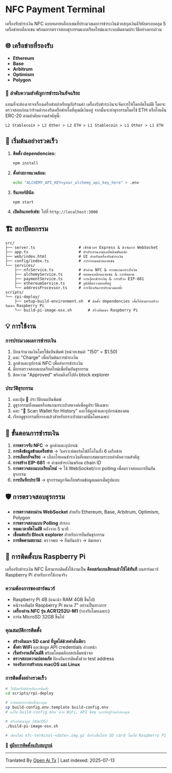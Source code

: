 # NFC Payment Terminal

เครื่องรับชำระเงิน NFC แบบหลายบล็อกเชนที่ประมวลผลการชำระเงินด้วยสกุลเงินดิจิทัลครอบคลุม 5 เครือข่ายบล็อกเชน พร้อมการตรวจสอบธุรกรรมแบบเรียลไทม์และระบบติดตามประวัติอย่างครบถ้วน

## 🌐 เครือข่ายที่รองรับ

- **Ethereum**
- **Base** 
- **Arbitrum** 
- **Optimism** 
- **Polygon** 

### 🎯 **ลำดับความสำคัญการชำระเงินอัจฉริยะ**

แทนที่จะต้องเจรจาเรื่องเครือข่าย/เหรียญกับร้านค้า เครื่องรับชำระเงินจะจัดการให้โดยอัตโนมัติ โดยจะตรวจสอบก่อนว่าร้านค้ารองรับเครือข่ายใดที่คุณมีเงินอยู่ จากนั้นจะทำธุรกรรมโดยใช้ ETH หรือโทเค็น ERC-20 ตามลำดับความสำคัญนี้:

```
L2 Stablecoin > L2 Other > L2 ETH > L1 Stablecoin > L1 Other > L1 ETH
```

## 🚀 เริ่มต้นอย่างรวดเร็ว

1. **ติดตั้ง dependencies:**
   ```bash
   npm install
   ```

2. **ตั้งค่าสภาพแวดล้อม:**
   ```bash
   echo "ALCHEMY_API_KEY=your_alchemy_api_key_here" > .env
   ```

3. **รันเทอร์มินัล:**
   ```bash
   npm start
   ```

4. **เปิดอินเทอร์เฟซ:**
   ไปที่ `http://localhost:3000`
## 🏗️ สถาปัตยกรรม

```
src/
├── server.ts                   # เซิร์ฟเวอร์ Express & ตัวจัดการ WebSocket
├── app.ts                      # ตัวประสานงานแอปพลิเคชันหลัก
├── web/index.html              # UI สำหรับเครื่องรับชำระเงิน
├── config/index.ts             # การกำหนดค่าหลายเชน
└── services/
    ├── nfcService.ts           # ตัวอ่าน NFC & การสแกนกระเป๋าเงิน
    ├── alchemyService.ts       # ยอดคงเหลือหลายเชน & การติดตาม
    ├── paymentService.ts       # การเลือกชำระเงิน & การสร้าง EIP-681
    ├── ethereumService.ts      # ยูทิลิตี้ตรวจสอบที่อยู่
    └── addressProcessor.ts     # การป้องกันการประมวลผลซ้ำ
scripts/
└── rpi-deploy/
    ├── setup-build-environment.sh  # ติดตั้ง dependencies เพื่อให้สามารถสร้างอิมเมจ Raspberry Pi
    └── build-pi-image-osx.sh       # สร้างอิมเมจ Raspberry Pi
```
## 💡 การใช้งาน

### **การประมวลผลการชำระเงิน**
1. ป้อนจำนวนเงินโดยใช้แป้นพิมพ์ (หน่วยเซนต์: "150" = $1.50)
2. แตะ "Charge" เพื่อเริ่มต้นการชำระเงิน
3. ลูกค้าแตะอุปกรณ์ NFC เพื่อส่งการชำระเงิน
4. มีการตรวจสอบแบบเรียลไทม์เพื่อยืนยันธุรกรรม
5. ข้อความ "Approved" พร้อมลิงก์ไปยัง block explorer

### **ประวัติธุรกรรม**
1. แตะปุ่ม 📜 ประวัติบนแป้นพิมพ์
2. ดูธุรกรรมทั้งหมดหรือสแกนกระเป๋าสตางค์เพื่อดูประวัติเฉพาะ
3. แตะ "📱 Scan Wallet for History" และให้ลูกค้าแตะอุปกรณ์ของตน
4. เรียกดูธุรกรรมที่กรองแล้วสำหรับกระเป๋าสตางค์นั้นโดยเฉพาะ


## 🔄 ขั้นตอนการชำระเงิน

1. **การตรวจจับ NFC** → ลูกค้าแตะอุปกรณ์
2. **การดึงข้อมูลข้ามเครือข่าย** → วิเคราะห์พอร์ตโฟลิโอในทั้ง 6 เครือข่าย
3. **การเลือกอัจฉริยะ** → เลือกโทเคนชำระเงินที่เหมาะสมตามระบบลำดับความสำคัญ
4. **การสร้าง EIP-681** → คำขอชำระเงินพร้อม chain ID
5. **การตรวจสอบแบบเรียลไทม์** → ใช้ WebSocket/การ polling เพื่อตรวจสอบการยืนยันธุรกรรม
6. **การบันทึกประวัติ** → ธุรกรรมถูกจัดเก็บพร้อมข้อมูลเมตาเต็มรูปแบบ
## 🛡️ การตรวจสอบธุรกรรม

- **การตรวจสอบผ่าน WebSocket** สำหรับ Ethereum, Base, Arbitrum, Optimism, Polygon
- **การตรวจสอบแบบ Polling** สำรอง
- **หมดเวลาอัตโนมัติ** หลังจาก 5 นาที
- **เชื่อมต่อกับ Block explorer** สำหรับการยืนยันธุรกรรม
- **การติดตามสถานะ**: ตรวจพบ → ยืนยันแล้ว → ล้มเหลว

## 🍓 การติดตั้งบน Raspberry Pi

เครื่องรับชำระเงิน NFC นี้สามารถติดตั้งใช้งานเป็น **คีออสก์แบบเสียบแล้วใช้ได้ทันที** บนฮาร์ดแวร์ Raspberry Pi สำหรับการใช้งานจริง

### **ความต้องการของฮาร์ดแวร์**
- Raspberry Pi 4B (แนะนำ RAM 4GB ขึ้นไป)
- หน้าจอสัมผัส Raspberry Pi ขนาด 7" อย่างเป็นทางการ
- **เครื่องอ่าน NFC รุ่น ACR1252U-M1** (รองรับโดยเฉพาะ)
- การ์ด MicroSD 32GB ขึ้นไป

### **คุณสมบัติการติดตั้ง**
- **สร้างอิมเมจ SD card ที่บูตได้ด้วยคำสั่งเดียว**
- **ตั้งค่า WiFi** และข้อมูล API credentials ล่วงหน้า
- **เริ่มทำงานอัตโนมัติ** พร้อมโหมดคีออสก์เต็มหน้าจอ
- **ตรวจสอบความปลอดภัย** ป้องกันการติดตั้งด้วย test address
- **รองรับการสร้างบน macOS และ Linux**
### **การติดตั้งอย่างรวดเร็ว**
```bash
# ไปที่สคริปต์สำหรับการติดตั้ง
cd scripts/rpi-deploy

# กำหนดค่าการติดตั้งของคุณ
cp build-config.env.template build-config.env
# แก้ไข build-config.env ด้วย WiFi, API key และที่อยู่ร้านค้าของคุณ

# สร้างอิมเมจบูต (macOS)
./build-pi-image-osx.sh

# เขียนไฟล์ nfc-terminal-<date>.img.gz ที่สร้างขึ้นไปยัง SD card โดยใช้ Raspberry Pi Imager แล้วบูตเครื่อง!
```

📖 **[คู่มือการติดตั้งฉบับสมบูรณ์](https://raw.githubusercontent.com/FreePayPOS/merchant-app/main/README-DEPLOYMENT.md)**

---

Tranlated By [Open Ai Tx](https://github.com/OpenAiTx/OpenAiTx) | Last indexed: 2025-07-13

---